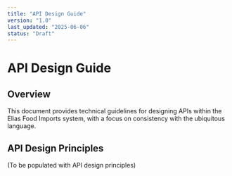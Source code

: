 ```yaml
---
title: "API Design Guide"
version: "1.0"
last_updated: "2025-06-06"
status: "Draft"
---
```


# API Design Guide

## Overview

This document provides technical guidelines for designing APIs within the Elias Food Imports system,
with a focus on consistency with the ubiquitous language.

## API Design Principles

(To be populated with API design principles)
